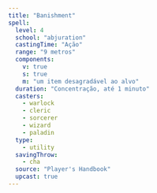 ```yaml
---
title: "Banishment"
spell:
  level: 4
  school: "abjuration"
  castingTime: "Ação"
  range: "9 metros"
  components:
    v: true
    s: true
    m: "um item desagradável ao alvo"
  duration: "Concentração, até 1 minuto"
  casters:
    - warlock
    - cleric
    - sorcerer
    - wizard
    - paladin
  type:
    - utility
  savingThrow:
    - cha
  source: "Player's Handbook"
  upcast: true
---
```

